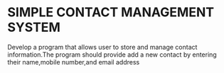 # SIMPLE CONTACT MANAGEMENT SYSTEM
Develop a program that allows user to store and manage contact information.The program should provide add a new contact by entering their name,mobile number,and email address 
